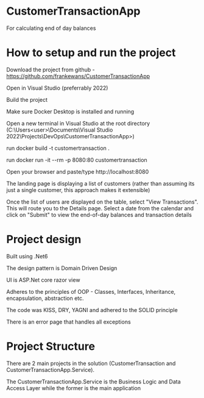 # CustomerTransactionApp
For calculating end of day balances

How to setup and run the project
================================

Download the project from github - https://github.com/frankewans/CustomerTransactionApp

Open in Visual Studio (preferrably 2022)

Build the project

Make sure Docker Desktop is installed and running

Open a new terminal in Visual Studio at the root directory (C:\Users\<user>\Documents\Visual Studio 2022\Projects\DevOps\CustomerTransactionApp>)

run docker build -t customertransaction .

run docker run -it --rm -p 8080:80 customertransaction

Open your browser and paste/type http://localhost:8080

The landing page is displaying a list of customers (rather than assuming its just a single customer, this approach makes it extensible)

Once the list of users are displayed on the table, select "View Transactions". This will route you to the Details page. Select a date from the calendar and click on "Submit" to view the end-of-day balances and transaction details


Project design
==============

Built using .Net6

The design pattern is Domain Driven Design

UI is ASP.Net core razor view

Adheres to the principles of OOP - Classes, Interfaces, Inheritance, encapsulation, abstraction etc.

The code was KISS, DRY, YAGNI and adhered to the SOLID principle

There is an error page that handles all exceptions


Project Structure
=================

There are 2 main projects in the solution (CustomerTransaction and CustomerTransactionApp.Service).

The CustomerTransactionApp.Service is the Business Logic and Data Access Layer while the former is the main application


